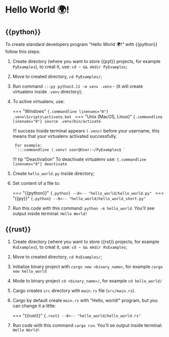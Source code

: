 # Hello World 🌍!

## {{python}}
To create standard developers program "Hello World 🌍!" with {{python}} follow this steps:

1. Create directory (where you want to store {{pyt}} projects, for example `PyExamples`), to creat it, use: `cd ~ && mkdir PyExamples`;
2. Move to created directory, `cd PyExamples/`;
3. Run command `:::py python3.11 -m venv .venv` - (it will create virtualenv inside `.venv` directory);
4. To active virtualenv, use:
    
    === "Windows"
        ```{.commandline linenums="0"}
        .venv\Scripts\activate.bat
        ```
    === "Unix (MacOS, Linux)"
        ```{.commandline linenums="0"}
        source .venv/bin/activate
        ```

    !!! success
        Inside terminal appears `(.venv)` before your username, this means that your virtualenv activated successfully.
        
        For example:
        `:::commandline (.venv) user@User:~/PyExamples$ `

    !!! tip "Deactivation"
        To deactivate virtualenv use:
        ```{.commandline linenums="0"}
        deactivate
        ```

5. Create `hello_world.py` inside directory;
6. Set content of a file to:

    === "{{python}}"
        ```{.python}
        --8<-- "hello_world/hello_world.py"
        ```
    === "{{py}}"
        ```{.python}
        --8<-- "hello_world/hello_world_short.py"
        ```

7. Run this code with this command: `python -m hello_world`.
You'll see output inside terminal: `Hello World!`

## {{rust}}

1. Create directory (where you want to store {{rst}} projects, for example `RsExamples`), to creat it, use: `cd ~ && mkdir RsExamples`;
2. Move to created directory, `cd RsExamples/`;
3. Initialize binary project with `cargo new <binary_name>`, for example `cargo new hello_world`
4. Mode to binary project `cd <binary_name>/`, for example `cd hello_world/`
5. Cargo creates `src` directory with `main.rs` file (`src/main.rs`).
6. Cargo by default create `main.rs` with "Hello, world!" program, but you can change it a little:

    === "{{rust}}"
        ```{.rust}
        --8<-- "hello_world/hello_world.rs"
        ```


7. Run code with this command `cargo run`. You'll se output inside terminal: `Hello World!`

